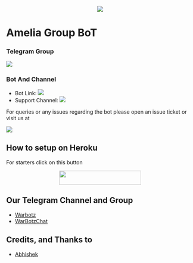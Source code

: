 <p align="center">
  <img src="https://telegra.ph/file/329647a798cccb101aecf.jpg">
</p>

# Amelia Group BoT

### Telegram Group
<p align="left">
<a href="https://t.me/warbotzsupport" alt="Telegram!"> <img src="https://aleen42.github.io/badges/src/telegram.svg" /> </a>

### Bot And Channel 
* Bot Link:  <a href="http://t.me/AmeliaGroup_bot" alt=" Amelia "> <img src="https://img.shields.io/badge/%F0%9F%A4%96%20-AmeliaRobot-blue" /> </a>
* Support Channel: <a  href="https://t.me/warbotz" alt="Help Centre Logs"> <img  src="https://img.shields.io/badge/%F0%9F%92%A1-Ameliagroupbot%20Update%20Channel-9cf" /> </a>



For queries or any issues regarding the bot please open an issue ticket or visit us at <p align="left">
<a href="https://t.me/warbotzsupport" alt="Telegram!"> <img src="https://aleen42.github.io/badges/src/telegram.svg" /> </a>

## How to setup on Heroku 
For starters click on this button 

<p align="center"><a href="https://heroku.com/deploy?template=https://github.com/xabhish3k/AmeliaRobot"> <img src="https://img.shields.io/badge/Deploy%20To%20Heroku-black?style=for-the-badge&logo=heroku" width="220" height="38.45"/></a></p>


## Our Telegram Channel and Group

* [Warbotz](https://telegram.dog/thewarbotz)
* [WarBotzChat](https://telegram.dog/WarBotzsupport)

## Credits, and Thanks to 
*   [Abhishek](https://telegram.dog/xAbhish3k)







